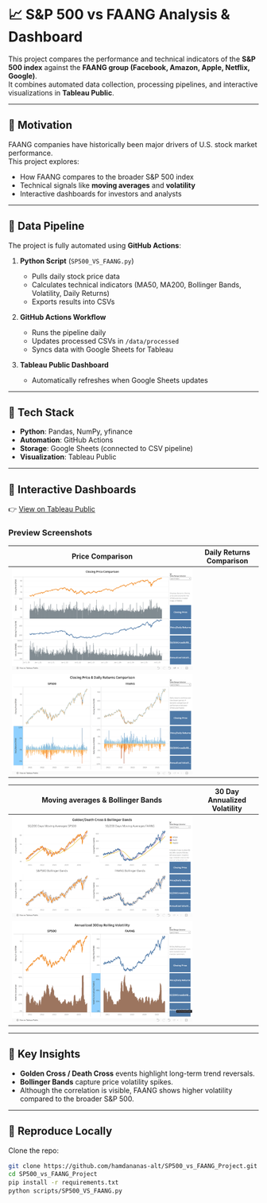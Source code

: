 # 📈 S&P 500 vs FAANG Analysis & Dashboard

This project compares the performance and technical indicators of the **S&P 500 index** against the **FAANG group (Facebook, Amazon, Apple, Netflix, Google)**.  
It combines automated data collection, processing pipelines, and interactive visualizations in **Tableau Public**.

---

## 🔹 Motivation
FAANG companies have historically been major drivers of U.S. stock market performance.  
This project explores:
- How FAANG compares to the broader S&P 500 index
- Technical signals like **moving averages** and **volatility**
- Interactive dashboards for investors and analysts

---

## 🔹 Data Pipeline

The project is fully automated using **GitHub Actions**:

1. **Python Script** (`SP500_VS_FAANG.py`)  
   - Pulls daily stock price data  
   - Calculates technical indicators (MA50, MA200, Bollinger Bands, Volatility, Daily Returns)  
   - Exports results into CSVs  

2. **GitHub Actions Workflow**  
   - Runs the pipeline daily  
   - Updates processed CSVs in `/data/processed`  
   - Syncs data with Google Sheets for Tableau  

3. **Tableau Public Dashboard**  
   - Automatically refreshes when Google Sheets updates  

---

## 🔹 Tech Stack
- **Python**: Pandas, NumPy, yfinance  
- **Automation**: GitHub Actions  
- **Storage**: Google Sheets (connected to CSV pipeline)  
- **Visualization**: Tableau Public  

---

## 🔹 Interactive Dashboards

👉 [View on Tableau Public]([https://public.tableau.com/app/profile/your-dashboard-link](https://public.tableau.com/views/SP500vsFAANG_17568134555740/ClosingPrice?:language=en-US&:sid=&:redirect=auth&:display_count=n&:origin=viz_share_link))  

### Preview Screenshots

| Price Comparison | Daily Returns Comparison |
|------------------|--------------------------------------|
| ![Price Comparison](docs/dashboard_screenshots/PriceComparison.png) | 
| ![Daily Returns](docs/dashboard_screenshots/DailyReturnsComparison.png) |

| Moving averages & Bollinger Bands | 30 Day Annualized Volatility |
|-----------------|-----------------------------|
| ![Moving Averages & Bollinger Bands](docs/dashboard_screenshots/50_200MA_BollingerBandsComparison.png) |
| ![Rolling Volatility](docs/dashboard_screenshots/30DAnnualizedVolatilityComparison.png) |

---

## 🔹 Key Insights
- **Golden Cross / Death Cross** events highlight long-term trend reversals.  
- **Bollinger Bands** capture price volatility spikes.  
- Although the correlation is visible, FAANG shows higher volatility compared to the broader S&P 500.  

---

## 🔹 Reproduce Locally

Clone the repo:
```bash
git clone https://github.com/hamdananas-alt/SP500_vs_FAANG_Project.git
cd SP500_vs_FAANG_Project
pip install -r requirements.txt
python scripts/SP500_VS_FAANG.py
